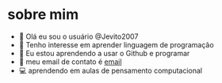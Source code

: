 # sobre mim

- 👋 Olá eu sou o usuário @Jevito2007
- 👀 Tenho interesse em aprender linguagem de programação 
- 🌱 Eu estou aprendendo a usar o Github e programar
- 📨 meu email de contato é [email](@jhonatan.mendesde.oliveira@escola.pr.gov.br)
- 💻 aprendendo em aulas de pensamento computacional 
